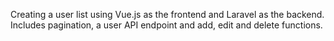 Creating a user list using Vue.js as the frontend and Laravel as the backend.  Includes pagination, a user API endpoint and add, edit and 
delete functions.


